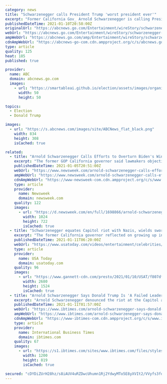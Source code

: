 ```yaml
---
category: news
title: "Schwarzenegger calls President Trump 'worst president ever'"
excerpt: "Former California Gov_ Arnold Schwarzenegger is calling President Donald Trump a failed leader who “will go down in history as the worst president ever.”"
publishedDateTime: 2021-01-10T20:58:00Z
originalUrl: "https://abcnews.go.com/Entertainment/wireStory/schwarzenegger-calls-president-trump-worst-president-75165493"
webUrl: "https://abcnews.go.com/Entertainment/wireStory/schwarzenegger-calls-president-trump-worst-president-75165493"
ampWebUrl: "https://abcnews.go.com/amp/Entertainment/wireStory/schwarzenegger-calls-president-trump-worst-president-75165493"
cdnAmpWebUrl: "https://abcnews-go-com.cdn.ampproject.org/c/s/abcnews.go.com/amp/Entertainment/wireStory/schwarzenegger-calls-president-trump-worst-president-75165493"
type: article
quality: 125
heat: 185
published: true

provider:
  name: ABC
  domain: abcnews.go.com
  images:
    - url: "https://smartableai.github.io/election/assets/images/organizations/abcnews.go.com-50x50.jpg"
      width: 50
      height: 50

topics:
  - Election
  - Donald Trump

images:
  - url: "https://s.abcnews.com/images/site/ABCNews_flat_black.png"
    width: 834
    height: 308
    isCached: true

related:
  - title: "Arnold Schwarzenegger Calls Efforts to Overturn Biden's Win 'Crazy and Evil'"
    excerpt: "The former GOP California governor said lawmakers objecting to Biden's win will be remembered as \"villains\" by their grandchildren."
    publishedDateTime: 2021-01-05T20:51:00Z
    webUrl: "https://www.newsweek.com/arnold-schwarzenegger-calls-efforts-overturn-bidens-win-crazy-evil-1559133"
    ampWebUrl: "https://www.newsweek.com/arnold-schwarzenegger-calls-efforts-overturn-bidens-win-crazy-evil-1559133?amp=1"
    cdnAmpWebUrl: "https://www-newsweek-com.cdn.ampproject.org/c/s/www.newsweek.com/arnold-schwarzenegger-calls-efforts-overturn-bidens-win-crazy-evil-1559133?amp=1"
    type: article
    provider:
      name: Newsweek
      domain: newsweek.com
    quality: 122
    images:
      - url: "https://d.newsweek.com/en/full/1698866/arnold-schwarzenegger.jpg"
        width: 1024
        height: 722
        isCached: true
  - title: "Schwarzenegger equates Capitol riot with Nazis, wields sword, calls Trump 'failed leader'"
    excerpt: "The former California governor reflected on growing up in Austria after World War Two, wielded the Conan sword and slammed President Donald Trump."
    publishedDateTime: 2021-01-11T06:20:00Z
    webUrl: "https://www.usatoday.com/videos/entertainment/celebrities/2021/01/10/arnold-schwarzenegger-equates-capitol-riot-rise-nazis/6616276002/"
    type: article
    provider:
      name: USA Today
      domain: usatoday.com
    quality: 96
    images:
      - url: "https://www.gannett-cdn.com/presto/2021/01/10/USAT/f807dffd-5803-4e43-ac9d-4d62051c063d-Screen_Shot_2021-01-10_at_1.49.54_PM.jpg?quality=10"
        width: 2680
        height: 1524
        isCached: true
  - title: "Arnold Schwarzenegger Says Donald Trump Is 'A Failed Leader' And 'Worst President Ever'"
    excerpt: "Arnold Schwarzenegger denounced the riot at the Capitol and called President Donald Trump a \"failed leader\" and the \"worst president ever.\""
    publishedDateTime: 2021-01-11T01:57:00Z
    webUrl: "https://www.ibtimes.com/arnold-schwarzenegger-says-donald-trump-failed-leader-worst-president-ever-3118466"
    ampWebUrl: "https://www.ibtimes.com/arnold-schwarzenegger-says-donald-trump-failed-leader-worst-president-ever-3118466?amp=1"
    cdnAmpWebUrl: "https://www-ibtimes-com.cdn.ampproject.org/c/s/www.ibtimes.com/arnold-schwarzenegger-says-donald-trump-failed-leader-worst-president-ever-3118466?amp=1"
    type: article
    provider:
      name: International Business Times
      domain: ibtimes.com
    quality: 67
    images:
      - url: "https://s1.ibtimes.com/sites/www.ibtimes.com/files/styles/full/public/2017/04/05/arnold-schwarzenegger.jpg"
        width: 1200
        height: 819
        isCached: true

secured: "cDYDiZUrH28hz/s8iAUV4uRZDwcUhumn1Rj2YdwyMTo5E8yXVIt2/VVyfs3fdwO7LbhYSWzIrKqFezHkAF83MH4Rj7rrbYEJoY4S7zVHMHCiZq7vxwQElccobewE67nFY8OWXtXdL3Ts5M1zXPYXz4DpAzf14A62k3lpSTimT+d//iou/vNJQdJcS/Zpc59w1/lNxj9Pnnasvdfh2jMltx6o9UId4WOfwQxXZVzRjYmaoa6NSY19pETuw8THRyPW8+yv5m7mwuV1/OjXRbGdTBZN8sw1xL2cmkkvLAHFuVmVV8Vi2AADW3uC6+SslO/VKb2lHLVVT5s2dHqY5BLPLcYFuHmTFZkFqGJMic82B/M=;i2le4GbcEBpStYeZ6tnLFQ=="
---
```


